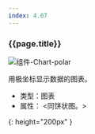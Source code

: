 ```yaml
---
index: 4.07
---
```

### {{page.title}}
![组件-Chart-polar][chart-polar-01]

用极坐标显示数据的图表。

- 类型：图表
- 属性：
 <同饼状图。>


[chart-polar-01]: {{site.baseurl}}/assets/components/chart-polar-01.png
{: height="200px" }
